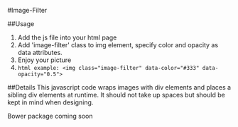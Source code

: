 #Image-Filter

##Usage
1. Add the js file into your html page
2. Add 'image-filter' class to img element, specify color and opacity as data attributes. 
3. Enjoy your picture
4. ```html example: <img class="image-filter" data-color="#333" data-opacity="0.5">```

##Details
This javascript code wraps images with div elements and places a sibling div elements at runtime. It should not take up spaces but should be kept in mind when designing.

Bower package coming soon
